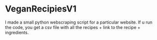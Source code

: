 # VeganRecipiesV1
I made a small python webscraping script for a particular website. If u run the code, you get a csv file with all the recipes + link to the recipe + ingredients.
